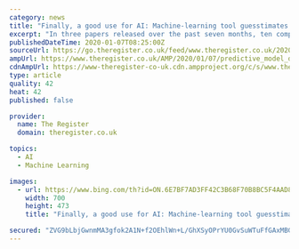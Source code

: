 ```yaml
---
category: news
title: "Finally, a good use for AI: Machine-learning tool guesstimates how well your code will run on a CPU core"
excerpt: "In three papers released over the past seven months, ten computer scientists describe Ithemal (Instruction THroughput Estimator using MAchine Learning), a tool for predicting the number processor clock cycles necessary to execute an instruction sequence when looped in steady state, and include a supporting benchmark and algorithm. Throughput ..."
publishedDateTime: 2020-01-07T08:25:00Z
sourceUrl: https://go.theregister.co.uk/feed/www.theregister.co.uk/2020/01/07/predictive_model_design/
ampUrl: https://www.theregister.co.uk/AMP/2020/01/07/predictive_model_design/
cdnAmpUrl: https://www-theregister-co-uk.cdn.ampproject.org/c/s/www.theregister.co.uk/AMP/2020/01/07/predictive_model_design/
type: article
quality: 42
heat: 42
published: false

provider:
  name: The Register
  domain: theregister.co.uk

topics:
  - AI
  - Machine Learning

images:
  - url: https://www.bing.com/th?id=ON.6E7BF7AD3FF42C3B68F70B8BC5F4AAD8
    width: 700
    height: 473
    title: "Finally, a good use for AI: Machine-learning tool guesstimates how well your code will run on a CPU core"

secured: "ZVG9bLbjGwnmMA3gfok2A1N+f2OEhlWn+L/GhXSyOPrYU0GvSuWTuFfGAxMBGe86E6B+IatwzgB0jAq2DyuAvg2qbaF4J4RuBd5cnavjtP28lP1jsnwnuin3TYFVlOzJM2f0tRxsMxZRwhy0pycSRbEC4Q7K3/OLyGc9ZOz9AtyaEy3cGvxxFXNBJxwcGB2JsExGElzS1MGFI2VSoRZrnF3FkSXBL/YDKDiiUy+7JLvP1udlwFUpvK+tTcj+brO1SFcRfpT6c4s6bBrHcCsCnA==;mZzALX2iZ80NK+k638gTqQ=="
---
```


